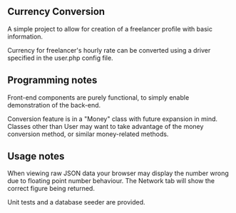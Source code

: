 ## Currency Conversion
A simple project to allow for creation of a freelancer profile with basic information.

Currency for freelancer's hourly rate can be converted using a driver specified in the user.php config file.

## Programming notes
Front-end components are purely functional, to simply enable demonstration of the back-end.

Conversion feature is in a "Money" class with future expansion in mind. Classes other than User may want to take advantage of the money conversion method, or similar money-related methods.

## Usage notes
When viewing raw JSON data your browser may display the number wrong due to floating point number behaviour. The Network tab will show the correct figure being returned.

Unit tests and a database seeder are provided.